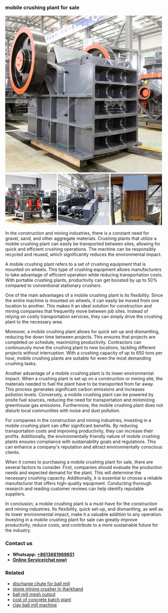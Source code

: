 <h3>mobile crushing plant for sale</h3><img src='1702950242.jpg' alt=''><p>In the construction and mining industries, there is a constant need for gravel, sand, and other aggregate materials. Crushing plants that utilize a mobile crushing plant can easily be transported between sites, allowing for quick and efficient crushing operations. The machine can be responsibly recycled and reused, which significantly reduces the environmental impact.</p><p>A mobile crushing plant refers to a set of crushing equipment that is mounted on wheels. This type of crushing equipment allows manufacturers to take advantage of efficient operation while reducing transportation costs. With portable crushing plants, productivity can get boosted by up to 50% compared to conventional stationary crushers.</p><p>One of the main advantages of a mobile crushing plant is its flexibility. Since the entire machine is mounted on wheels, it can easily be moved from one location to another. This makes it an ideal solution for construction and mining companies that frequently move between job sites. Instead of relying on costly transportation services, they can simply drive the crushing plant to the necessary area.</p><p>Moreover, a mobile crushing plant allows for quick set-up and dismantling, reducing the down time between projects. This ensures that projects are completed on schedule, maximizing productivity. Contractors can continuously move the crushing plant to new locations, tackling different projects without interruption. With a crushing capacity of up to 650 tons per hour, mobile crushing plants are suitable for even the most demanding crushing tasks.</p><p>Another advantage of a mobile crushing plant is its lower environmental impact. When a crushing plant is set up on a construction or mining site, the materials needed to fuel the plant have to be transported from far away. This process generates significant carbon emissions and increases pollution levels. Conversely, a mobile crushing plant can be powered by onsite fuel sources, reducing the need for transportation and minimizing greenhouse gas emissions. Furthermore, the mobile crushing plant does not disturb local communities with noise and dust pollution.</p><p>For companies in the construction and mining industries, investing in a mobile crushing plant can offer significant benefits. By reducing transportation costs and improving productivity, they can increase their profits. Additionally, the environmentally friendly nature of mobile crushing plants ensures compliance with sustainability goals and regulations. This can enhance a company's reputation and attract environmentally conscious clients.</p><p>When it comes to purchasing a mobile crushing plant for sale, there are several factors to consider. First, companies should evaluate the production needs and expected demand for the plant. This will determine the necessary crushing capacity. Additionally, it is essential to choose a reliable manufacturer that offers high-quality equipment. Conducting thorough research and reading customer reviews can help identify reputable suppliers.</p><p>In conclusion, a mobile crushing plant is a must-have for the construction and mining industries. Its flexibility, quick set-up, and dismantling, as well as its lower environmental impact, make it a valuable addition to any operation. Investing in a mobile crushing plant for sale can greatly improve productivity, reduce costs, and contribute to a more sustainable future for the industry.</p><h3>Contact us</h3><ul><li><strong>Whatsapp:&nbsp;<a href="https://wa.me/8613661969651">+8613661969651</a></strong></li><li><a href="https://swt.shibang-china.com/?git&amp;zhl&amp;mobile crushing plant for sale"><strong>Online Service(chat now)</strong></a></li></ul><h3>Related</h3><ul><li><a href='discharge chute for ball mill.md'>discharge chute for ball mill</a></li><li><a href='stone mining crusher in jharkhand.md'>stone mining crusher in jharkhand</a></li><li><a href='ball mill mesh output.md'>ball mill mesh output</a></li><li><a href='cost of concrete batch plant.md'>cost of concrete batch plant</a></li><li><a href='clay ball mill machine.md'>clay ball mill machine</a></li></ul>